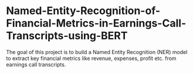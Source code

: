 # Named-Entity-Recognition-of-Financial-Metrics-in-Earnings-Call-Transcripts-using-BERT
The goal of this project is to build a Named Entity Recognition (NER) model to extract key financial metrics like revenue, expenses, profit etc. from earnings call transcripts.
